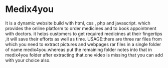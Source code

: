 # Medix4you
It is a dynamic website build with html, css , php and javascript. which provides the online platform to order medicines and to book appointment with doctors.
it helps customers to get required medicines at their fingertips ,it will save their efforts as well as time.
USAGE:there are three rar files from which you need to extract pictures and webpages rar files in a single folder of name medix4you.whereas put the remaining folder notes into that in medix4you folder after extracting that.one video is missing that you can add
with your choice also.
